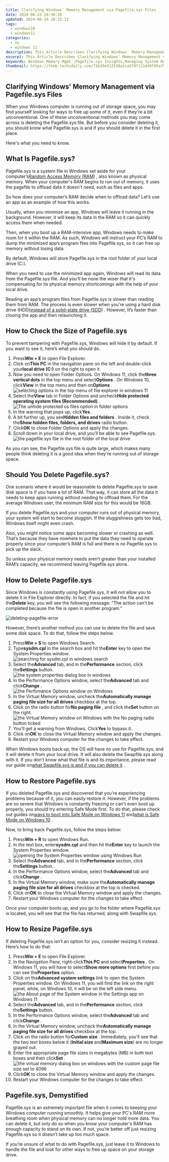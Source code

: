 ```yaml
---
title: Clarifying Windows' Memory Management via Pagefile.sys Files
date: 2024-06-23 20:30:20
updated: 2024-06-24 10:32:13
tags:
  - windows10
  - windows11
categories:
  - os
  - windows 11
description: This Article Describes Clarifying Windows' Memory Management via Pagefile.sys Files
excerpt: This Article Describes Clarifying Windows' Memory Management via Pagefile.sys Files
keywords: Windows Memory Mgmt.,Pagefile.sys Insights,Managing System RAM,File Disk Storage Allocation,Pagefile Usage Explained,Windows Memory Management,Pagefile.sys Functionality
thumbnail: https://thmb.techidaily.com/71b29e512538a1ca57df111d49f95a750cd58f363eb8989d8b988649bee9d94b.jpg
---
```


## Clarifying Windows' Memory Management via Pagefile.sys Files

 When your Windows computer is running out of storage space, you may find yourself looking for ways to free up some of it, even if they're a bit unconventional. One of these unconventional methods you may come across is deleting the Pagefile.sys file. But before you consider deleting it, you should know what Pagefile.sys is and if you should delete it in the first place.

Here's what you need to know.

## What Is Pagefile.sys?

 Pagefile.sys is a system file in Windows set aside for your computer’s[Random Access Memory (RAM)](https://www.makeuseof.com/tag/quick-dirty-guide-ram-need-know/) , also known as physical memory. When your computer's RAM begins to run out of memory, it uses the pagefile to offload data it doesn't need, such as files and apps.

 So how does your computer’s RAM decide when to offload data? Let’s use an app as an example of how this works.

 Usually, when you minimize an app, Windows will leave it running in the background. However, it will keep its data in the RAM so it can quickly access them when needed.

 Then, when you boot up a RAM-intensive app, Windows needs to make room for it within the RAM. As such, Windows will instruct your PC’s RAM to dump the minimized app’s program files into Pagefile.sys, so it can free up memory without losing data.

 By default, Windows will store Pagefile.sys in the root folder of your local drive (C:).

 When you need to use the minimized app again, Windows will read its data from the Pagefile.sys file. And you'll be none the wiser that it's compensating for its physical memory shortcomings with the help of your local drive.

 Reading an app’s program files from Pagefile.sys is slower than reading them from RAM. The process is even slower when you're using a hard disk drive (HDD)[instead of a solid-state drive (SDD)](https://www.makeuseof.com/choose-ssd-or-hdd-storage/) . However, It’s faster than closing the app and then relaunching it.

## How to Check the Size of Pagefile.sys

 To prevent tampering with Pagefile.sys, Windows will hide it by default. If you want to see it, here’s what you should do.

1. Press**Win + E** to open File Explorer.
2. Click on**This PC** in the navigation pane on the left and double-click your**local drive (C:)** on the right to open it.
3. Now you need to open Folder Options. On Windows 11, click the**three vertical dots** in the top menu and select**Options** . On Windows 10, click**View** in the top menu and then on**Options** .  
![selecting options in the top menu of file explorer in windows 11](https://static1.makeuseofimages.com/wordpress/wp-content/uploads/2022/07/file-explorer-options.jpg)
4. Select the**View** tab in Folder Options and uncheck**Hide protected operating system files (Recommended)** .  
![The unhide protected os files option in folder options](https://static1.makeuseofimages.com/wordpress/wp-content/uploads/2022/07/folder-options-unhide-protected-os-files.jpg)
5. In the warning that pops up, click**Yes** .
6. A bit further up, you see**Hidden files and folders** . Inside it, check the**Show hidden files, folders, and drives** radio button.
7. Click**OK** to close Folder Options and apply the changes.
8. Scroll down in your local drive, and you’ll be able to see Pagefile.sys.  
![the pagefile.sys file in the root folder of the local drive](https://static1.makeuseofimages.com/wordpress/wp-content/uploads/2022/07/pagefile-sys-file.jpg)

 As you can see, the Pagefile.sys file is quite large, which makes many people think deleting it is a good idea when they're running out of storage space.

## Should You Delete Pagefile.sys?

 One scenario where it would be reasonable to delete Pagefile.sys to save disk space is if you have a lot of RAM. That way, it can store all the data it needs to keep apps running without needing to offload them. For the average Windows user, the minimum RAM size for this would be 16GB.

 If you delete Pagefile.sys and your computer runs out of physical memory, your system will start to become sluggish. If the sluggishness gets too bad, Windows itself might even crash.

 Also, you might notice some apps becoming slower or crashing as well. That’s because they have nowhere to put the data they need to operate properly since your computer’s RAM is full and there is no Pagefile.sys to pick up the slack.

 So unless your physical memory needs aren’t greater than your installed RAM’s capacity, we recommend leaving Pagefile.sys alone.

## How to Delete Pagefile.sys

 Since Windows is constantly using Pagefile.sys, it will not allow you to delete it in File Explorer directly. In fact, if you selected the file and hit the**Delete** key, you will see the following message: "The action can't be completed because the file is open in another program."

![deleting-pagefile-error](https://static1.makeuseofimages.com/wordpress/wp-content/uploads/2023/03/deleting-pagefile-error.jpg)

 However, there’s another method you can use to delete the file and save some disk space. To do that, follow the steps below.

1. Press**Win + S** to open Windows Search.
2. Type**sysdm.cpl** in the search box and hit the**Enter** key to open the System Properties window.  
![searching for sysdm.cpl in windows search](https://static1.makeuseofimages.com/wordpress/wp-content/uploads/2022/07/windows-search-sysdm-cpl.jpg)
3. Select the**Advanced** tab, and in the**Performance** section, click the**Settings** button.  
![the system properties dialog box in windows](https://static1.makeuseofimages.com/wordpress/wp-content/uploads/2022/07/system-properties-advanced.jpg)
4. In the Performance Options window, select the**Advanced** tab and click**Change** .  
![the Perfomance Options window on Windows](https://static1.makeuseofimages.com/wordpress/wp-content/uploads/2023/03/performance-options-advanced.jpg)
5. In the Virtual Memory window, uncheck the**Automatically manage paging file size for all drives** checkbox at the top.
6. Click on the radio button for**No paging file** , and click the**Set** button on the right.  
![the Virtual Memory window on Windows with the No paging radio button ticked](https://static1.makeuseofimages.com/wordpress/wp-content/uploads/2023/03/set-no-paging-windows.jpg)
7. You’ll get a warning from Windows. Click**Yes** to bypass it.
8. Click on**OK** to close the Virtual Memory window and apply the changes.
9. Restart your Windows computer for the changes to take effect.

 When Windows boots back up, the OS will have no use for Pagefile.sys, and it will delete it from your local drive. It will also delete the Swapfile.sys along with it. If you don't know what that file is and its importance, please read our guide on[what Swapfile.sys is and if you can delete it](https://www.makeuseof.com/windows-swapfile-sys-guide/) .

## How to Restore Pagefile.sys

 If you deleted Pagefile.sys and discovered that you're experiencing problems because of it, you can easily restore it. However, if the problems are so severe that Windows is constantly freezing or can't even boot up properly, you should try entering Safe Mode first. To do that, please check out guides on[ways to boot into Safe Mode on Windows 11](https://www.makeuseof.com/windows-11-boot-safe-mode/) and[what is Safe Mode on Windows 10](https://www.makeuseof.com/windows-11-boot-safe-mode/) .

Now, to bring back Pagefile.sys, follow the steps below:

1. Press**Win + R** to open Windows Run.
2. In the text box, enter**sysdm.cpl** and then hit the**Enter** key to launch the System Properties window.  
![opening the System Properties window using Windows Run](https://static1.makeuseofimages.com/wordpress/wp-content/uploads/2023/03/open-system-properties-windows-run.jpg)
3. Select the**Advanced** tab, and in the**Performance** section, click the**Settings** button.
4. In the Performance Options window, select the**Advanced** tab and click**Change** .
5. In the Virtual Memory window, make sure the**Automatically manage paging file size for all drives** checkbox at the top is checked.
6. Click on**OK** to close the Virtual Memory window and apply the changes.
7. Restart your Windows computer for the changes to take effect.

 Once your computer boots up, and you go to the folder where Pagefile.sys is located, you will see that the file has returned, along with Swapfile.sys.

## How to Resize Pagefile.sys

 If deleting Pagefile.sys isn’t an option for you, consider resizing it instead. Here’s how to do that:

1. Press**Win + E** to open File Explorer.
2. In the Navigation Pane, right-click**This PC** and select**Properties** . On Windows 11, you will have to select**Show more options** first before you can see the**Properties** option.
3. Click on the**Advanced system settings** link to open the System Properties window. On Windows 11, you will find the link on the right panel, while, on Windows 10, it will be on the left side menu.  
![the About page of the System window in the Settings app on Windows 11](https://static1.makeuseofimages.com/wordpress/wp-content/uploads/2023/03/system-about-windows-11.jpg)
4. Select the**Advanced** tab, and in the**Performance** section, click the**Settings** button.
5. In the Performance Options window, select the**Advanced** tab and click**Change** .
6. In the Virtual Memory window, uncheck the**Automatically manage paging file size for all drives** checkbox at the top.
7. Click on the radio button for**Custom size** . Immediately, you’ll see that the two text boxes below it (**Initial size** and**Maximum size**) are no longer grayed out.
8. Enter the appropriate page file sizes in megabytes (MB) in both text boxes and then click**Set** .  
![the virtual memory dialog box on windows with the custom page file size set to 4096](https://static1.makeuseofimages.com/wordpress/wp-content/uploads/2022/07/virtual-memory-custom-size.jpg)
9. Click**OK** to close the Virtual Memory window and apply the changes.
10. Restart your Windows computer for the changes to take effect.

## Pagefile.sys, Demystified

 Pagefile.sys is an extremely important file when it comes to keeping your Windows computer running smoothly. It helps give your PC's RAM more breathing room when physical memory can no longer hold more data. You can delete it, but only do so when you know your computer's RAM has enough capacity to stand on its own. If not, you’re better off just resizing Pagefile.sys so it doesn’t take up too much space.

 If you’re unsure of what to do with Pagefile.sys, just leave it to Windows to handle the file and look for other ways to free up space on your storage drive.

<ins class="adsbygoogle"
     style="display:block"
     data-ad-format="autorelaxed"
     data-ad-client="ca-pub-7571918770474297"
     data-ad-slot="1223367746"></ins>



<ins class="adsbygoogle"
     style="display:block"
     data-ad-client="ca-pub-7571918770474297"
     data-ad-slot="8358498916"
     data-ad-format="auto"
     data-full-width-responsive="true"></ins>
